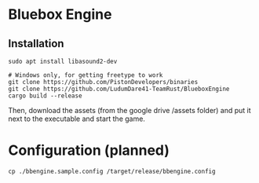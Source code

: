 # Bluebox Engine

## Installation

```
sudo apt install libasound2-dev
```

```
# Windows only, for getting freetype to work
git clone https://github.com/PistonDevelopers/binaries 
git clone https://github.com/LudumDare41-TeamRust/BlueboxEngine
cargo build --release
```

Then, download the assets (from the google drive /assets folder) and put it next to the executable and start the game. 

# Configuration (planned)

```
cp ./bbengine.sample.config /target/release/bbengine.config
```
